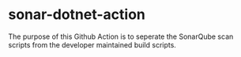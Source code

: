 # sonar-dotnet-action
The purpose of this Github Action is to seperate the SonarQube scan scripts from the developer maintained build scripts.
